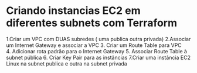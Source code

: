 # Criando instancias EC2 em diferentes subnets com Terraform
 1.Criar um VPC com DUAS subredes ( uma publica outra privada) 
 2.Associar um Internet Gateway e associar a VPC 
 3. Criar um Route Table para VPC  
 4. Adicionar rota padrão para o Internet Gateway 
 5. Associar Route Table à subnet pública 
 6. Criar Key Pair para as instâncias 
 7.Criar uma instância EC2 Linux na subnet publica e outra na subnet privada 
